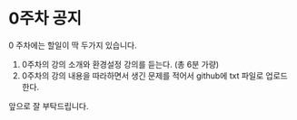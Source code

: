 # 0주차 공지

0 주차에는 할일이 딱 두가지 있습니다.

1. 0주차의 강의 소개와 환경설정 강의를 듣는다. (총 6분 가량)
2. 0주차의 강의 내용을 따라하면서 생긴 문제를 적어서 github에 txt 파일로 업로드한다. 

앞으로 잘 부탁드립니다.